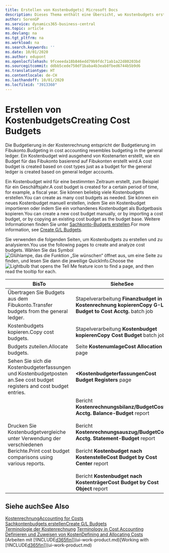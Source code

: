 ```yaml
---
title: Erstellen von Kostenbudgets| Microsoft Docs
description: Dieses Thema enthält eine Übersicht, wo Kostenbudgets erstellt und analysiert werden.
author: SorenGP
ms.service: dynamics365-business-central
ms.topic: article
ms.devlang: na
ms.tgt_pltfrm: na
ms.workload: na
ms.search.keywords: ''
ms.date: 10/01/2020
ms.author: edupont
ms.openlocfilehash: 9fceeeda18b846edd79b9fdc71ab1a22d80203bd
ms.sourcegitcommit: ddbb5cede750df1baba4b3eab8fbed6744b5b9d6
ms.translationtype: HT
ms.contentlocale: de-CH
ms.lasthandoff: 10/01/2020
ms.locfileid: "3913360"
---
```

# <a name="creating-cost-budgets"></a><span data-ttu-id="26e24-103">Erstellen von Kostenbudgets</span><span class="sxs-lookup"><span data-stu-id="26e24-103">Creating Cost Budgets</span></span>
<span data-ttu-id="26e24-104">Die Budgetierung in der Kostenrechnung entspricht der Budgetierung im Fibukonto.</span><span class="sxs-lookup"><span data-stu-id="26e24-104">Budgeting in cost accounting resembles budgeting in the general ledger.</span></span> <span data-ttu-id="26e24-105">Ein Kostenbudget wird ausgehend von Kostenarten erstellt, wie ein Budget für das Fibukonto basierend auf Fibukonten erstellt wird.</span><span class="sxs-lookup"><span data-stu-id="26e24-105">A cost budget is created based on cost types just as a budget for the general ledger is created based on general ledger accounts.</span></span>  

<span data-ttu-id="26e24-106">Ein Kostenbudget wird für eine bestimmten Zeitraum erstellt, zum Beispiel für ein Geschäftsjahr.</span><span class="sxs-lookup"><span data-stu-id="26e24-106">A cost budget is created for a certain period of time, for example, a fiscal year.</span></span> <span data-ttu-id="26e24-107">Sie können beliebig viele Kostenbudgets erstellen.</span><span class="sxs-lookup"><span data-stu-id="26e24-107">You can create as many cost budgets as needed.</span></span> <span data-ttu-id="26e24-108">Sie können ein neues Kostenbudget manuell erstellen, indem Sie ein Kostenbudget importieren oder indem Sie ein vorhandenes Kostenbudget als Budgetbasis kopieren.</span><span class="sxs-lookup"><span data-stu-id="26e24-108">You can create a new cost budget manually, or by importing a cost budget, or by copying an existing cost budget as the budget base.</span></span> <span data-ttu-id="26e24-109">Weitere Informationen finden Sie unter [Sachkonto-Budgets erstellen](finance-how-create-budgets.md).</span><span class="sxs-lookup"><span data-stu-id="26e24-109">For more information, see [Create G/L Budgets](finance-how-create-budgets.md).</span></span>

<span data-ttu-id="26e24-110">Sie verwenden die folgenden Seiten, um Kostenbudgets zu erstellen und zu analysieren.</span><span class="sxs-lookup"><span data-stu-id="26e24-110">You use the following pages to create and analyze cost budgets.</span></span> <span data-ttu-id="26e24-111">Wählen Sie das Symbol ![Glühlampe, das die Funktion „Sie wünschen“ öffnet](media/ui-search/search_small.png "Tell Me-Funktion") aus, um eine Seite zu finden, und lesen Sie dann die jeweilige QuickInfo.</span><span class="sxs-lookup"><span data-stu-id="26e24-111">Choose the ![Lightbulb that opens the Tell Me feature](media/ui-search/search_small.png "Tell me what you want to do") icon to find a page, and then read the tooltip for each.</span></span>

|<span data-ttu-id="26e24-112">Bis</span><span class="sxs-lookup"><span data-stu-id="26e24-112">To</span></span>|<span data-ttu-id="26e24-113">Siehe</span><span class="sxs-lookup"><span data-stu-id="26e24-113">See</span></span>|  
|--------|---------|  
|<span data-ttu-id="26e24-114">Übertragen Sie Budgets aus dem Fibukonto.</span><span class="sxs-lookup"><span data-stu-id="26e24-114">Transfer budgets from the general ledger.</span></span>|<span data-ttu-id="26e24-115">Stapelverarbeitung **Finanzbudget in Kostenrechnung kopieren**</span><span class="sxs-lookup"><span data-stu-id="26e24-115">**Copy G-L Budget to Cost Acctg.** batch job</span></span>|  
|<span data-ttu-id="26e24-116">Kostenbudgets kopieren.</span><span class="sxs-lookup"><span data-stu-id="26e24-116">Copy cost budgets.</span></span>|<span data-ttu-id="26e24-117">Stapelverarbeitung **Kostenbudget kopieren**</span><span class="sxs-lookup"><span data-stu-id="26e24-117">**Copy Cost Budget** batch job</span></span>|  
|<span data-ttu-id="26e24-118">Budgets zuteilen.</span><span class="sxs-lookup"><span data-stu-id="26e24-118">Allocate budgets.</span></span>|<span data-ttu-id="26e24-119">Seite **Kostenumlage**</span><span class="sxs-lookup"><span data-stu-id="26e24-119">**Cost Allocation** page</span></span>|  
|<span data-ttu-id="26e24-120">Sehen Sie sich die Kostenbudgeterfassungen und Kostenbudgetposten an.</span><span class="sxs-lookup"><span data-stu-id="26e24-120">See cost budget registers and cost budget entries.</span></span>|<span data-ttu-id="26e24-121">**<Kostenbudgeterfassungen**</span><span class="sxs-lookup"><span data-stu-id="26e24-121">**Cost Budget Registers** page</span></span>|  
|<span data-ttu-id="26e24-122">Drucken Sie Kostenbudgetvergleiche unter Verwendung der verschiedenen Berichte.</span><span class="sxs-lookup"><span data-stu-id="26e24-122">Print cost budget comparisons using various reports.</span></span>|<span data-ttu-id="26e24-123">Bericht **Kostenrechnungsbilanz/Budget**</span><span class="sxs-lookup"><span data-stu-id="26e24-123">**Cost Acctg. Balance-Budget** report</span></span><br /><br /> <span data-ttu-id="26e24-124">Bericht **Kostenrechnungsauszug/Budget**</span><span class="sxs-lookup"><span data-stu-id="26e24-124">**Cost Acctg. Statement-Budget** report</span></span><br /><br /> <span data-ttu-id="26e24-125">Bericht **Kostenbudget nach Kostenstelle**</span><span class="sxs-lookup"><span data-stu-id="26e24-125">**Cost Budget by Cost Center** report</span></span><br /><br /> <span data-ttu-id="26e24-126">Bericht **Kostenbudget nach Kostenträger**</span><span class="sxs-lookup"><span data-stu-id="26e24-126">**Cost Budget by Cost Object** report</span></span>|  

## <a name="see-also"></a><span data-ttu-id="26e24-127">Siehe auch</span><span class="sxs-lookup"><span data-stu-id="26e24-127">See Also</span></span>  
[<span data-ttu-id="26e24-128">Kostenrechnung</span><span class="sxs-lookup"><span data-stu-id="26e24-128">Accounting for Costs</span></span>](finance-manage-cost-accounting.md)  
[<span data-ttu-id="26e24-129">Sachkontenbudgets erstellen</span><span class="sxs-lookup"><span data-stu-id="26e24-129">Create G/L Budgets</span></span>](finance-how-create-budgets.md)  
<span data-ttu-id="26e24-130">[Terminologie der Kostenrechnung](finance-terminology-in-cost-accounting.md) </span><span class="sxs-lookup"><span data-stu-id="26e24-130">[Terminology in Cost Accounting](finance-terminology-in-cost-accounting.md) </span></span>  
[<span data-ttu-id="26e24-131">Definieren und Zuweisen von Kosten</span><span class="sxs-lookup"><span data-stu-id="26e24-131">Defining and Allocating Costs</span></span>](finance-define-and-allocate-costs.md)  
<span data-ttu-id="26e24-132">[Arbeiten mit [!INCLUDE[d365fin](includes/d365fin_md.md)]](ui-work-product.md)</span><span class="sxs-lookup"><span data-stu-id="26e24-132">[Working with [!INCLUDE[d365fin](includes/d365fin_md.md)]](ui-work-product.md)</span></span>
